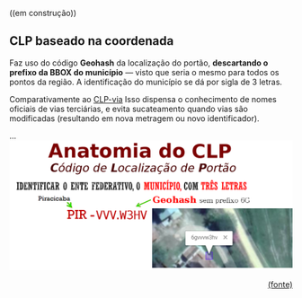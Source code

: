 ((em construção))
## CLP baseado na coordenada

Faz uso do código **Geohash** da localização do portão, **descartando o prefixo da BBOX do município** &mdash; visto que seria o mesmo para todos os pontos da região. A identificação do município se dá por  sigla de 3 letras.

Comparativamente ao [CLP-via](spec-CLP-via.md) Isso dispensa o conhecimento de nomes oficiais de vias terciárias, e evita sucateamento quando vias são modificadas (resultando em nova metragem ou novo identificador).

...
![](assets/CLP-anatomia-coord.png)[<div style="text-align:right;font-size:8ptwidth:98%;height:10pt">(fonte)</div>](assets/README.md#Imagens)
